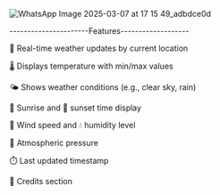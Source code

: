 ![WhatsApp Image 2025-03-07 at 17 15 49_adbdce0d](https://github.com/user-attachments/assets/8fdd4eb2-8c93-40da-ac65-ce332c275fce)

 
 ----------------------Features-------------------
 
📍 Real-time weather updates by current location

🌡️ Displays temperature with min/max values

🌤️ Shows weather conditions (e.g., clear sky, rain)

🌅 Sunrise and 🌇 sunset time display

💨 Wind speed and 💧 humidity level

🧭 Atmospheric pressure

⏱️ Last updated timestamp

👤 Credits section
